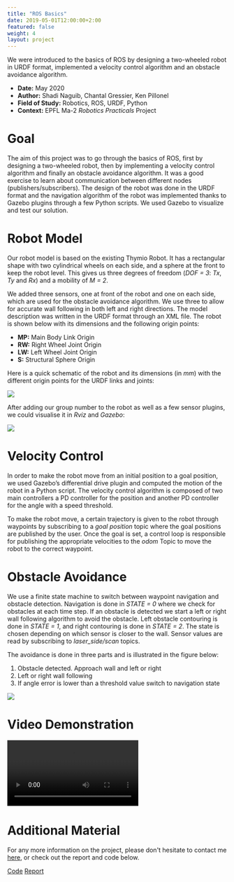 ```yaml
---
title: "ROS Basics"
date: 2019-05-01T12:00:00+2:00
featured: false
weight: 4
layout: project
---
```


We were introduced to the basics of ROS by designing a two-wheeled robot in URDF format, implemented a velocity control algorithm and an obstacle avoidance algorithm.

* **Date:** May 2020
* **Author:** Shadi Naguib, Chantal Gressier, Ken Pillonel
* **Field of Study:** Robotics, ROS, URDF, Python
* **Context:** EPFL Ma-2 *Robotics Practicals* Project

# Goal

The aim of this project was to go through the basics of ROS, first by designing a two-wheeled robot, then by implementing a velocity control algorithm and finally an obstacle avoidance algorithm. It was a good exercise to learn about communication between different nodes (publishers/subscribers). The design of the robot was done in the URDF format and the navigation algorithm of the robot was implemented thanks to Gazebo plugins through a few Python scripts. We used Gazebo to visualize and test our solution.

# Robot Model

Our robot model is based on the existing Thymio Robot. It has a rectangular shape with two cylindrical wheels on each side, and a sphere at the front to keep the robot level. This gives us three degrees of freedom (*DOF = 3*: *Tx*, *Ty* and *Rx*) and a mobility of *M = 2*.

We added three sensors, one at front of the robot and one on each side, which are used for the obstacle avoidance algorithm. We use three to allow for accurate wall following in both left and right directions. The model description was written in the URDF format through an XML file. The robot is shown below with its dimensions and the following origin points:
* **MP:** Main Body Link Origin
* **RW:** Right Wheel Joint Origin
* **LW:** Left Wheel Joint Origin
* **S:** Structural Sphere Origin

Here is a quick schematic of the robot and its dimensions (in *mm*) with the different origin points for the URDF links and joints:

<div class="web-image-full">
    <img src="../../images/project-images/ros-basics/robot_model.svg">
</div>

After adding our group number to the robot as well as a few sensor plugins, we could visualise it in *Rviz* and *Gazebo*:

<div class="web-image-full">
    <img src="../../images/project-images/ros-basics/robot_viz.png">
</div>

# Velocity Control

In order to make the robot move from an initial position to a goal position, we used Gazebo’s differential drive plugin and computed the motion of the robot in a Python script. The velocity control algorithm is composed of two main controllers a PD controller for the position and another PD controller for the angle with a speed threshold.

To make the robot move, a certain trajectory is given to the robot through waypoints by subscribing to a *goal position* topic where the goal positions are published by the user. Once the goal is set, a control loop is responsible for publishing the appropriate velocities to the *odom* Topic to move the robot to the correct waypoint.

# Obstacle Avoidance

We use a finite state machine to switch between waypoint navigation and obstacle detection. Navigation is done in *STATE = 0* where we check for obstacles at each time step. If an obstacle is detected we start a left or right wall following algorithm to avoid the obstacle. Left obstacle contouring is done in *STATE = 1*, and right contouring is done in *STATE = 2*. The state is chosen depending on which sensor is closer to the wall. Sensor values are read by subscribing to *laser_side/scan* topics. 

The avoidance is done in three parts and is illustrated in the figure below:
1. Obstacle detected. Approach wall and left or right
2. Left or right wall following
3. If angle error is lower than a threshold value switch to navigation state

<div class="web-image-ms">
    <img src="../../images/project-images/ros-basics/obstacle.svg">
</div>

# Video Demonstration

<video class="web-image-lg" src="/images/project-images/ros-basics/ROS-Basics.mp4" controls> </video>
<br>

# Additional Material

For any more information on the project, please don't hesitate to contact me <a href="/contact">here</a>, or check out the report and code below.

<div class="row justify-content-center">
  <div class="col-auto">
    <a class="button_link" href="https://github.com/ThomasKimble/ros-basics" target="_blank">Code</a>
    <a class="button_link" href="/images/project-images/ros-basics/ROS_basics_report.pdf" target="_blank">Report</a>
  </div>
</div>
